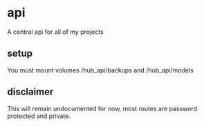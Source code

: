 # api

A central api for all of my projects

## setup

You must mount volumes /hub_api/backups and /hub_api/models

## disclaimer

This will remain undocumented for now, most routes are password protected and private.
